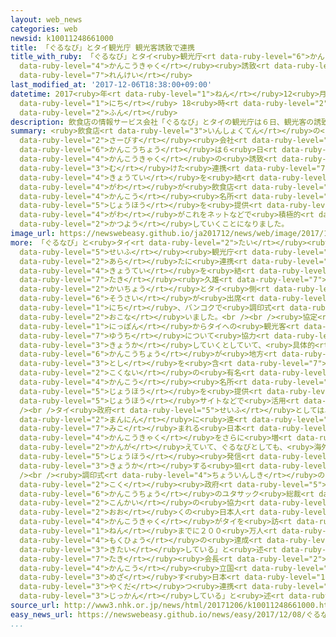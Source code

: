```yaml
---
layout: web_news
categories: web
newsid: k10011248661000
title: 「ぐるなび」とタイ観光庁 観光客誘致で連携
title_with_ruby: 「ぐるなび」とタイ<ruby>観光庁<rt data-ruby-level="6">かんこうちょう</rt></ruby> <ruby>観光客<rt
  data-ruby-level="4">かんこうきゃく</rt></ruby><ruby>誘致<rt data-ruby-level="7">ゆうち</rt></ruby>で<ruby>連携<rt
  data-ruby-level="7">れんけい</rt></ruby>
last_modified_at: '2017-12-06T18:38:00+09:00'
datetime: 2017<ruby>年<rt data-ruby-level="1">ねん</rt></ruby>12<ruby>月<rt data-ruby-level="1">がつ</rt></ruby>06<ruby>日<rt
  data-ruby-level="1">にち</rt></ruby> 18<ruby>時<rt data-ruby-level="2">じ</rt></ruby>38<ruby>分<rt
  data-ruby-level="2">ふん</rt></ruby>
description: 飲食店の情報サービス会社「ぐるなび」とタイの観光庁は６日、観光客の誘致に向けた連携協定を結び、タイ側が飲食店や観光名所の情報を提供し、「ぐるなび」側がこれをネットなどで積極的に活用していくことになりました。
summary: <ruby>飲食店<rt data-ruby-level="3">いんしょくてん</rt></ruby>の<ruby>情報<rt data-ruby-level="5">じょうほう</rt></ruby><ruby>サービス<rt
  data-ruby-level="2">さーびす</rt></ruby><ruby>会社<rt data-ruby-level="2">がいしゃ</rt></ruby>「ぐるなび」とタイの<ruby>観光庁<rt
  data-ruby-level="6">かんこうちょう</rt></ruby>は６<ruby>日<rt data-ruby-level="1">にち</rt></ruby>、<ruby>観光客<rt
  data-ruby-level="4">かんこうきゃく</rt></ruby>の<ruby>誘致<rt data-ruby-level="7">ゆうち</rt></ruby>に<ruby>向<rt
  data-ruby-level="3">む</rt></ruby>けた<ruby>連携<rt data-ruby-level="7">れんけい</rt></ruby><ruby>協定<rt
  data-ruby-level="4">きょうてい</rt></ruby>を<ruby>結<rt data-ruby-level="4">むす</rt></ruby>び、タイ<ruby>側<rt
  data-ruby-level="4">がわ</rt></ruby>が<ruby>飲食店<rt data-ruby-level="3">いんしょくてん</rt></ruby>や<ruby>観光<rt
  data-ruby-level="4">かんこう</rt></ruby><ruby>名所<rt data-ruby-level="3">めいしょ</rt></ruby>の<ruby>情報<rt
  data-ruby-level="5">じょうほう</rt></ruby>を<ruby>提供<rt data-ruby-level="6">ていきょう</rt></ruby>し、「ぐるなび」<ruby>側<rt
  data-ruby-level="4">がわ</rt></ruby>がこれをネットなどで<ruby>積極的<rt data-ruby-level="4">せっきょくてき</rt></ruby>に<ruby>活用<rt
  data-ruby-level="2">かつよう</rt></ruby>していくことになりました。
image_url: https://newswebeasy.github.io/ja201712/news/web/image/2017/12/06/K10011248661_1712061730_1712061740_01_02.jpg
more: 「ぐるなび」と<ruby>タイ<rt data-ruby-level="2">たい</rt></ruby><ruby>国<rt data-ruby-level="2">こく</rt></ruby><ruby>政府<rt
  data-ruby-level="5">せいふ</rt></ruby><ruby>観光庁<rt data-ruby-level="6">かんこうちょう</rt></ruby>は、<ruby>新<rt
  data-ruby-level="2">あら</rt></ruby>たに<ruby>連携<rt data-ruby-level="7">れんけい</rt></ruby><ruby>協定<rt
  data-ruby-level="4">きょうてい</rt></ruby>を<ruby>結<rt data-ruby-level="4">むす</rt></ruby>び、ぐるなびの<ruby>滝<rt
  data-ruby-level="7">たき</rt></ruby><ruby>久雄<rt data-ruby-level="7">ひさお</rt></ruby><ruby>会長<rt
  data-ruby-level="2">かいちょう</rt></ruby>とタイ<ruby>側<rt data-ruby-level="4">がわ</rt></ruby>のユタサック<ruby>総裁<rt
  data-ruby-level="6">そうさい</rt></ruby>が<ruby>出席<rt data-ruby-level="4">しゅっせき</rt></ruby>して、６<ruby>日<rt
  data-ruby-level="1">にち</rt></ruby>、バンコクで<ruby>調印式<rt data-ruby-level="4">ちょういんしき</rt></ruby>を<ruby>行<rt
  data-ruby-level="2">おこな</rt></ruby>いました。<br /><br /><ruby>協定<rt data-ruby-level="4">きょうてい</rt></ruby>では、<ruby>日本<rt
  data-ruby-level="1">にっぽん</rt></ruby>からタイへの<ruby>観光客<rt data-ruby-level="4">かんこうきゃく</rt></ruby>の<ruby>誘致<rt
  data-ruby-level="7">ゆうち</rt></ruby>について<ruby>協力<rt data-ruby-level="4">きょうりょく</rt></ruby>を<ruby>強化<rt
  data-ruby-level="3">きょうか</rt></ruby>していくとしていて、<ruby>具体的<rt data-ruby-level="4">ぐたいてき</rt></ruby>には、タイの<ruby>観光庁<rt
  data-ruby-level="6">かんこうちょう</rt></ruby>が<ruby>地方<rt data-ruby-level="2">ちほう</rt></ruby><ruby>都市<rt
  data-ruby-level="3">とし</rt></ruby>を<ruby>含<rt data-ruby-level="7">ふく</rt></ruby>めたタイ<ruby>国内<rt
  data-ruby-level="2">こくない</rt></ruby>の<ruby>有名<rt data-ruby-level="3">ゆうめい</rt></ruby>レストランや<ruby>観光<rt
  data-ruby-level="4">かんこう</rt></ruby><ruby>名所<rt data-ruby-level="3">めいしょ</rt></ruby>などの<ruby>情報<rt
  data-ruby-level="5">じょうほう</rt></ruby>を<ruby>提供<rt data-ruby-level="6">ていきょう</rt></ruby>し、ぐるなびが<ruby>情報<rt
  data-ruby-level="5">じょうほう</rt></ruby>サイトなどで<ruby>活用<rt data-ruby-level="2">かつよう</rt></ruby>します。<br
  /><br />タイ<ruby>政府<rt data-ruby-level="5">せいふ</rt></ruby>としては、ことし１５０<ruby>万人<rt
  data-ruby-level="2">まんにん</rt></ruby>に<ruby>達<rt data-ruby-level="4">たっ</rt></ruby>すると<ruby>見込<rt
  data-ruby-level="7">みこ</rt></ruby>まれる<ruby>日本<rt data-ruby-level="1">にっぽん</rt></ruby>からの<ruby>観光客<rt
  data-ruby-level="4">かんこうきゃく</rt></ruby>をさらに<ruby>増<rt data-ruby-level="5">ふ</rt></ruby>やしたいと<ruby>考<rt
  data-ruby-level="2">かんが</rt></ruby>えていて、ぐるなびとしても、<ruby>海外向<rt data-ruby-level="3">かいがいむ</rt></ruby>けの<ruby>情報<rt
  data-ruby-level="5">じょうほう</rt></ruby><ruby>発信<rt data-ruby-level="4">はっしん</rt></ruby>を<ruby>強化<rt
  data-ruby-level="3">きょうか</rt></ruby>する<ruby>狙<rt data-ruby-level="7">ねら</rt></ruby>いがあります。<br
  /><br /><ruby>調印式<rt data-ruby-level="4">ちょういんしき</rt></ruby>のあと、<ruby>タイ<rt data-ruby-level="2">たい</rt></ruby><ruby>国<rt
  data-ruby-level="2">こく</rt></ruby><ruby>政府<rt data-ruby-level="5">せいふ</rt></ruby><ruby>観光庁<rt
  data-ruby-level="6">かんこうちょう</rt></ruby>のユタサック<ruby>総裁<rt data-ruby-level="6">そうさい</rt></ruby>は「<ruby>今回<rt
  data-ruby-level="2">こんかい</rt></ruby>の<ruby>協力<rt data-ruby-level="4">きょうりょく</rt></ruby>によって、さらに<ruby>多<rt
  data-ruby-level="2">おお</rt></ruby>くの<ruby>日本人<rt data-ruby-level="1">にほんじん</rt></ruby><ruby>観光客<rt
  data-ruby-level="4">かんこうきゃく</rt></ruby>がタイを<ruby>訪<rt data-ruby-level="7">おとず</rt></ruby>れ、２０２０<ruby>年<rt
  data-ruby-level="1">ねん</rt></ruby>までに２００<ruby>万人<rt data-ruby-level="2">まんにん</rt></ruby>という<ruby>目標<rt
  data-ruby-level="4">もくひょう</rt></ruby>の<ruby>達成<rt data-ruby-level="4">たっせい</rt></ruby>につながることを<ruby>期待<rt
  data-ruby-level="3">きたい</rt></ruby>している」と<ruby>述<rt data-ruby-level="5">の</rt></ruby>べたほか、ぐるなびの<ruby>滝<rt
  data-ruby-level="7">たき</rt></ruby><ruby>会長<rt data-ruby-level="2">かいちょう</rt></ruby>も「<ruby>観光<rt
  data-ruby-level="4">かんこう</rt></ruby><ruby>立国<rt data-ruby-level="2">りっこく</rt></ruby>を<ruby>目指<rt
  data-ruby-level="3">めざ</rt></ruby>す<ruby>日本<rt data-ruby-level="1">にっぽん</rt></ruby>にとっても<ruby>役立<rt
  data-ruby-level="3">やくだ</rt></ruby>つ<ruby>連携<rt data-ruby-level="7">れんけい</rt></ruby>だと<ruby>実感<rt
  data-ruby-level="3">じっかん</rt></ruby>している」と<ruby>述<rt data-ruby-level="5">の</rt></ruby>べました。
source_url: http://www3.nhk.or.jp/news/html/20171206/k10011248661000.html
easy_news_url: https://newswebeasy.github.io/news/easy/2017/12/08/ぐるなびがタイ観光庁と協力してタイの情報を紹介
...
```

